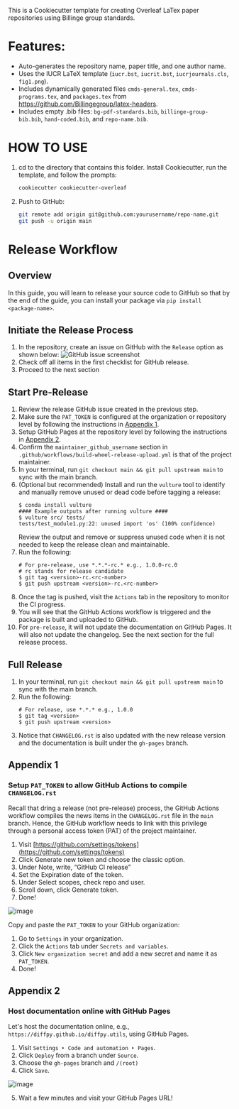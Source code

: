 This is a Cookiecutter template for creating Overleaf LaTex paper repositories using Billinge group standards.

# Features:
- Auto-generates the repository name, paper title, and one author name.
- Uses the IUCR LaTeX template (`iucr.bst`, `iucrit.bst`, `iucrjournals.cls`, `fig1.png`).
- Includes dynamically generated files `cmds-general.tex`, `cmds-programs.tex`, and `packages.tex` from https://github.com/Billingegroup/latex-headers.
- Includes empty .bib files: `bg-pdf-standards.bib`, `billinge-group-bib.bib`, ``hand-coded.bib``, and ``repo-name.bib``.

# HOW TO USE

1. cd to the directory that contains this folder.
   Install Cookiecutter, run the template, and follow the prompts:

   ```bash
   cookiecutter cookiecutter-overleaf
   ```

2. Push to GitHub:
   ```bash
   git remote add origin git@github.com:yourusername/repo-name.git
   git push -u origin main
   ```

# Release Workflow
## Overview
In this guide, you will learn to release your source code to GitHub so that by the end of the guide, you can install your package via ``pip install <package-name>``.

## Initiate the Release Process
1. In the repository, create an issue on GitHub with the ``Release`` option as shown below:
   ![GitHub issue screenshot](https://github.com/user-attachments/assets/5eb8276f-1afd-487c-a878-92f2524f962a)
2. Check off all items in the first checklist for GitHub release.
3. Proceed to the next section

## Start Pre-Release
1. Review the release GitHub issue created in the previous step.
2. Make sure the ```PAT_TOKEN``` is configured at the organization or repository level by following the instructions in [Appendix 1](https://github.com/zmx27/scikit-package-manuscript/edit/release-documentation/README.md#appendix-1).
3. Setup GitHub Pages at the repository level by following the instructions in [Appendix 2](https://github.com/zmx27/scikit-package-manuscript/edit/release-documentation/README.md#appendix-2).
4. Confirm the ``maintainer_github_username`` section in ``.github/workflows/build-wheel-release-upload.yml`` is that of the project maintainer.
5. In your terminal, run ``git checkout main && git pull upstream main`` to sync with the main branch.
6. (Optional but recommended) Install and run the ``vulture`` tool to identify and manually remove unused or dead code before tagging a release:
   ```
   $ conda install vulture
   #### Example outputs after running vulture ####
   $ vulture src/ tests/
   tests/test_module1.py:22: unused import 'os' (100% confidence)
   ```
   Review the output and remove or suppress unused code when it is not needed to keep the release clean and maintainable.
7. Run the following:
   ```
   # For pre-release, use *.*.*-rc.* e.g., 1.0.0-rc.0
   # rc stands for release candidate
   $ git tag <version>-rc.<rc-number>
   $ git push upstream <version>-rc.<rc-number>
   ```
8. Once the tag is pushed, visit the ``Actions`` tab in the repository to monitor the CI progress.
9. You will see that the GitHub Actions workflow is triggered and the package is built and uploaded to GitHub.
10. For ``pre-release``, it will not update the documentation on GitHub Pages. It will also not update the changelog. See the next section for the full release process.

## Full Release
1. In your terminal, run ``git checkout main && git pull upstream main`` to sync with the main branch.
2. Run the following:
   ```
   # For release, use *.*.* e.g., 1.0.0
   $ git tag <version>
   $ git push upstream <version>
   ```
3. Notice that ``CHANGELOG.rst`` is also updated with the new release version and the documentation is built under the ``gh-pages`` branch.

## Appendix 1
### Setup ``PAT_TOKEN`` to allow GitHub Actions to compile ``CHANGELOG.rst``
Recall that dring a release (not pre-release) process, the GitHub Actions workflow compiles the news items in the ``CHANGELOG.rst`` file in the ``main`` branch. Hence, the GitHub workflow needs to link with this privilege through a personal access token (PAT) of the project maintainer.
1. Visit [https://github.com/settings/tokens](https://github.com/settings/tokens)
2. Click Generate new token and choose the classic option.
3. Under Note, write, “GitHub CI release”
4. Set the Expiration date of the token.
5. Under Select scopes, check repo and user.
6. Scroll down, click Generate token.
7. Done!

![image](https://github.com/user-attachments/assets/247411f9-ad33-4944-98ba-8dfb55d75f0a)  

Copy and paste the ``PAT_TOKEN`` to your GitHub organization:
1. Go to ``Settings`` in your organization.
2. Click the ``Actions`` tab under ``Secrets and variables``.
3. Click ``New organization secret`` and add a new secret and name it as ``PAT_TOKEN``.
4. Done!

## Appendix 2
### Host documentation online with GitHub Pages
Let's host the documentation online, e.g., ``https://diffpy.github.io/diffpy.utils``, using GitHub Pages.
1. Visit ``Settings ‣ Code and automation ‣ Pages``.
2. Click ``Deploy`` from a branch under ``Source``.
3. Choose the ``gh-pages`` branch and ``/(root)``
4. Click ``Save``.

![image](https://github.com/user-attachments/assets/743cc6eb-1e77-476d-a87a-16ea8ae757b7)

5. Wait a few minutes and visit your GitHub Pages URL!




